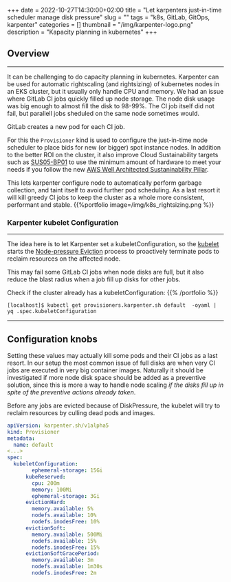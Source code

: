 


+++ 
date = 2022-10-27T14:30:00+02:00
title = "Let karpenters just-in-time scheduler manage disk pressure"
slug = "" 
tags = "k8s, GitLab, GitOps, karpenter"
categories = []
thumbnail = "/img/karpenter-logo.png"
description = "Kapacity planning in kubernetes"
+++



## Overview
----

It can be challenging to do capacity planning in kubernetes.
Karpenter can be used for automatic rightscaling (and rightsizing) of kubernetes nodes in an EKS cluster, but it usually only handle CPU and memory. We had an issue where GitLab CI jobs quickly filled up node storage. The node disk usage was big enough to almost fill the disk to 98-99%. The CI job itself did not fail, but parallell jobs sheduled on the same node sometimes would.

GitLab creates a new pod for each CI job.

For this the ```Provisioner``` kind is used to configure the just-in-time node scheduler to place bids for new (or bigger) spot instance nodes. In addition to the better ROI on the cluster, it also improve Cloud Sustainability targets such as [SUS05-BP01](https://docs.aws.amazon.com/wellarchitected/latest/sustainability-pillar/sus_sus_hardware_a2.html) to use the minimum amount of hardware to meet your needs if you follow the new [AWS Well Architected Sustaninability Pillar](https://docs.aws.amazon.com/wellarchitected/latest/sustainability-pillar/sustainability-pillar.html).

This lets karpenter configure node to automatically perform garbage collection, and taint itself to avoid further pod scheduling. As a last resort it will kill greedy CI jobs to keep the cluster as a whole more consistent, performant and stable.
{{%portfolio image=/img/k8s_rightsizing.png %}}

### Karpenter kubelet Configuration
----


The idea here is to let Karpenter set a kubeletConfiguration, so the [kubelet](https://kubernetes.io/docs/reference/command-line-tools-reference/kubelet/) starts the [Node-pressure Eviction](https://kubernetes.io/docs/concepts/scheduling-eviction/node-pressure-eviction/) process to proactively terminate pods to reclaim resources on the affected node.

This may fail some GitLab CI jobs when node disks are full, but it also reduce the blast radius when a job fill up disks for other jobs.


Check if the cluster already has a kubeletConfiguration:
{{% /portfolio %}}

```shell
[localhost]$ kubectl get provisioners.karpenter.sh default  -oyaml | yq .spec.kubeletConfiguration
```
----

## Configuration knobs

Setting these values may actually kill some pods and their CI jobs as a last resort. In our setup the most common issue of full disks are when very CI jobs are executed in very big container images. Naturally it should be investigated if more node disk space should be added as a preventive solution, since this is more a way to handle node scaling *if the disks fill up in spite of the preventive actions already taken*.

Before any jobs are evicted because of DiskPressure, the kubelet will try to reclaim resources by culling dead pods and images.

```yaml
apiVersion: karpenter.sh/v1alpha5
kind: Provisioner
metadata:
  name: default
<...>
spec:
  kubeletConfiguration:
        ephemeral-storage: 15Gi
      kubeReserved:
        cpu: 200m
        memory: 100Mi
        ephemeral-storage: 3Gi
      evictionHard:
        memory.available: 5%
        nodefs.available: 10%
        nodefs.inodesFree: 10%
      evictionSoft:
        memory.available: 500Mi
        nodefs.available: 15%
        nodefs.inodesFree: 15%
      evictionSoftGracePeriod:
        memory.available: 3m
        nodefs.available: 1m30s
        nodefs.inodesFree: 2m
```


